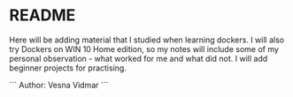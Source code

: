 # README

Here will be adding material that I studied when learning dockers. I will also try Dockers on WIN 10 Home edition, so my notes will include some of my personal observation - what worked for me and what did not.
I will add beginner projects for practising.




´´´
    Author: Vesna Vidmar
´´´
